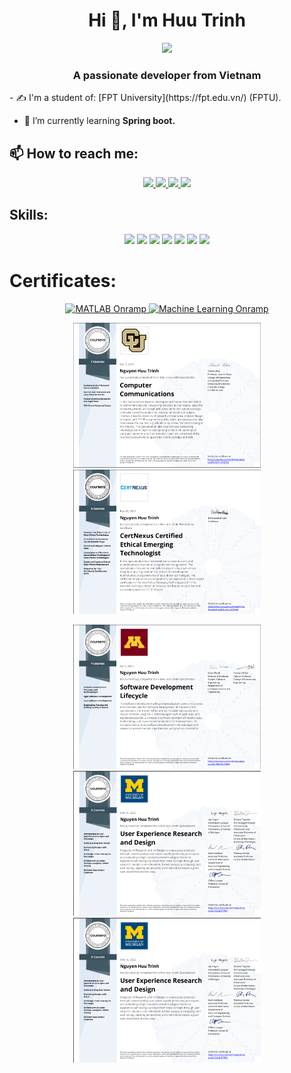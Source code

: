 <h1 align="center">Hi 👋, I'm Huu Trinh</h1>
<p align="center"><img src="https://img.icons8.com/color/48/000000/vietnam-circular.png"/></p>
<h3 align="center">A passionate developer from Vietnam </h3>
- ✍ I'm a student of: [FPT University](https://fpt.edu.vn/) (FPTU).

- 🌱 I’m currently learning **Spring boot.**


## 📫 How to reach me:

<p align="center">
  <a href="https://www.linkedin.com/in/trinhnguyenhuu/" target="_blank">
    <img src="https://img.icons8.com/fluent/48/000000/linkedin.png"/>
  </a>
  <a href="https://www.facebook.com/01.tien" alt="Facebook">
    <img src="https://img.icons8.com/fluent/48/000000/facebook-new.png" target="_blank" />
  </a> 
  <a href="https://github.com/huutrinh1310" alt="Github">
    <img src="https://img.icons8.com/fluent/48/000000/github.png"/>
  </a> 
  <a href="mailto:huutrinh1310@gmail.com" alt="Email">
    <img src="https://img.icons8.com/fluent/48/000000/mailing.png"/>
  </a>
</p>

## Skills:
<p align="center">
  <img src="https://img.icons8.com/color/48/000000/microsoft-sql-server.png"/>
  <img src="https://img.icons8.com/color/48/000000/mysql-logo.png"/>
  <img src="https://img.icons8.com/color/48/000000/git.png"/>
  <img src="https://img.icons8.com/color/48/000000/github-2.png"/>
  <img src="https://img.icons8.com/officel/344/react.png"/>
  <img src="https://img.icons8.com/windows/344/netbeans.png"/>
  <img src="https://img.icons8.com/color/344/spring-logo.png"/>

</p>

# Certificates:

<p align="center">
  <a href="https://matlabacademy.mathworks.com/progress/share/certificate.html?id=c2f444b8-d6ce-4eef-9934-48d7fa7da2d1">
    <img alt="MATLAB Onramp" title="MATLAB Onramp" src="certificates/MATLAB-Onramp-certificate.png" width="300px" />
  </a>
  <a href="https://matlabacademy.mathworks.com/progress/share/certificate.html?id=ad7fb8de-67d7-487f-95ee-f3871a61b1e1">
    <img alt="Machine Learning Onramp" title="Machine Learning Onramp" src="certificates/Machine-Learning-Onramp-certificate.png" width="300px" />
  </a>
</p>

<p align="center">
  <a href="https://www.coursera.org/account/accomplishments/specialization/certificate/RVQGWTQK4SWZ">
    <img alt="Computer Communications Specialization" title="Computer Communications Specialization" src="./Computer-Communications-Specialization.png" width="300px" />
  </a>
  <a href="https://www.coursera.org/account/accomplishments/certificate/MBSDFCKQ9X8E">
    <img alt="ITE" title="CertNexus Certified Ethical Emerging Technologist" src="./ite.png" width="300px" />
</p>
<p align="center">
	</a>
<a href="https://www.coursera.org/account/accomplishments/certificate/3MLXWCRXUYMM">
    <img alt="SWE" title="Software Development Lifecycle" src="./swe.png" width="300px" />
  </a>
<a href="https://www.coursera.org/account/accomplishments/certificate/4LZGC4LPZPM3">
    <img alt="WDU" title="User Experience Research and Design" src="./wdu.png" width="300px" />
  </a>
 </a>
<a href="https://www.coursera.org/account/accomplishments/certificate/G4LYH3SHNWTA">
    <img alt="WED" title="Web Design for Everybody: Basics of Web Development & Coding" src="./wdu.png" width="300px" />
  </a>
</p>

